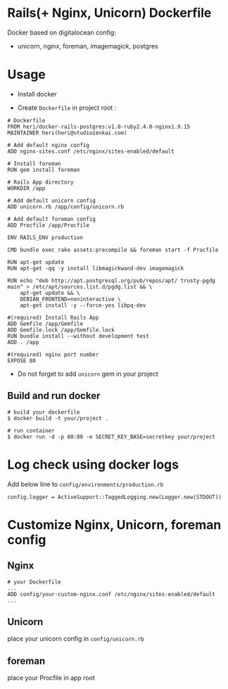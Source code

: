 # Rails(+ Nginx, Unicorn) Dockerfile

Docker based on digitalocean config:

* unicorn, nginx, foreman, imagemagick, postgres

# Usage

* Install docker 

* Create `Dockerfile` in project root :

```
# Dockerfile
FROM heri/docker-rails-postgres:v1.0-ruby2.4.0-nginx1.9.15
MAINTAINER heri(heri@studiozenkai.com)

# Add default nginx config
ADD nginx-sites.conf /etc/nginx/sites-enabled/default

# Install foreman
RUN gem install foreman

# Rails App directory
WORKDIR /app

# Add default unicorn config
ADD unicorn.rb /app/config/unicorn.rb

# Add default foreman config
ADD Procfile /app/Procfile

ENV RAILS_ENV production

CMD bundle exec rake assets:precompile && foreman start -f Procfile

RUN apt-get update
RUN apt-get -qq -y install libmagickwand-dev imagemagick

RUN echo "deb http://apt.postgresql.org/pub/repos/apt/ trusty-pgdg main" > /etc/apt/sources.list.d/pgdg.list && \
    apt-get update && \
    DEBIAN_FRONTEND=noninteractive \
    apt-get install -y --force-yes libpq-dev

#(required) Install Rails App
ADD Gemfile /app/Gemfile
ADD Gemfile.lock /app/Gemfile.lock
RUN bundle install --without development test
ADD . /app

#(required) nginx port number
EXPOSE 80
```

* Do not forget to add `unicorn` gem in your project 

## Build and run docker

```
# build your dockerfile
$ docker build -t your/project .

# run container
$ docker run -d -p 80:80 -e SECRET_KEY_BASE=secretkey your/project
```

# Log check using docker logs

Add below line to `config/environments/production.rb`

`config.logger = ActiveSupport::TaggedLogging.new(Logger.new(STDOUT))`

# Customize Nginx, Unicorn, foreman config

## Nginx

```
# your Dockerfile
...
ADD config/your-custom-nginx.conf /etc/nginx/sites-enabled/default
...
```

## Unicorn

place your unicorn config in `config/unicorn.rb`

## foreman

place your Procfile in app root